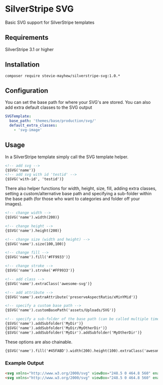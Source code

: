 # SilverStripe SVG

Basic SVG support for SilverStripe templates

## Requirements
SilverStripe 3.1 or higher

## Installation
```composer require stevie-mayhew/silverstripe-svg:1.0.*```

## Configuration

You can set the base path for where your SVG's are stored. You can also add extra default classes to the SVG output

```yml
SVGTemplate:
  base_path: 'themes/base/production/svg/'
  default_extra_classes:
    - 'svg-image'
```

## Usage
In a SilverStripe template simply call the SVG template helper.

```html
<!-- add svg -->
{$SVG('name')}
<!-- add svg with id 'testid' -->
{$SVG('with-id', 'testid')}
```

There also helper functions for width, height, size, fill, adding extra classes, setting a custom/alternative base path and specifying a sub-folder within the base path (for those who want to categories and folder off your images).
```html
<!-- change width -->
{$SVG('name').width(200)}

<!-- change height -->
{$SVG('name').height(200)}

<!-- change size (width and height) -->
{$SVG('name').size(100,100)}

<!-- change fill -->
{$SVG('name').fill('#FF9933')}

<!-- change stroke -->
{$SVG('name').stroke('#FF9933')}

<!-- add class -->
{$SVG('name').extraClass('awesome-svg')}

<!-- add attribute -->
{$SVG('name').extraAttribute('preserveAspectRatio/xMinYMid')}

<!-- specify a custom base path -->
{$SVG('name').customBasePath('assets/Uploads/SVG')}

<!-- specify a sub-folder of the base path (can be called multiple times) -->
{$SVG('name').addSubfolder('MyDir')}
{$SVG('name').addSubfolder('MyDir/MyOtherDir')}
{$SVG('name').addSubfolder('MyDir').addSubfolder('MyOtherDir')}

```

These options are also chainable.

```html
{$SVG('name').fill('#45FABD').width(200).height(100).extraClass('awesome-svg').customBasePath('assets/Uploads/SVG').addSubfolder('MyDir')}
```

### Example Output
```html
<svg xmlns="http://www.w3.org/2000/svg" viewBox="248.5 0 464.8 560" enable-background="new 248.5 0 464.8 560" class="svg-name"><path d="M550.9 0H248.5v560h464.8V154.9L550.9 0zM648 149.3H534.1V41.1L648 149.3zm22.4 369.6H289.6V41.1h205.3v149.3h177.3v328.5h-1.8zM343.7 272.5h272.5v41.1H343.7zM343.7 369.6h272.5v41.1H343.7z"></path></svg>
<svg xmlns="http://www.w3.org/2000/svg" viewBox="248.5 0 464.8 560" enable-background="new 248.5 0 464.8 560" class="svg-with-id svg-test-id" id="test-id"><path d="M550.9 0H248.5v560h464.8V154.9L550.9 0zM648 149.3H534.1V41.1L648 149.3zm22.4 369.6H289.6V41.1h205.3v149.3h177.3v328.5h-1.8zM343.7 272.5h272.5v41.1H343.7zM343.7 369.6h272.5v41.1H343.7z"></path></svg>

```
